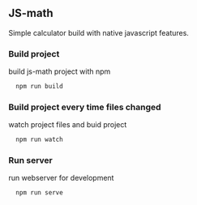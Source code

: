 
## JS-math

Simple calculator build with native javascript features.

    

### Build project

build js-math project with npm

```bash
  npm run build
```

### Build project every time files changed

watch project files and buid project

```bash
  npm run watch
```

### Run server

run webserver for development

```bash
  npm run serve
```
    